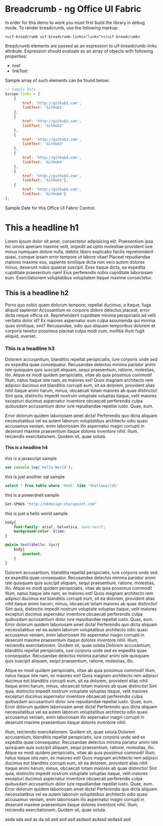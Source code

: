 # Breadcrumb - ng Office UI Fabric

In order for this demo to work you must first build the library in debug mode.
To render breadcrumb, use the following markup:

```markup
<uif-breadcrumb uif-breadcrumb-links="links"></uif-breadcrumb>
```
    
Breadcrumb elements are passed as an expression to uif-breadcrumb-links attribute. Expression should evaluate as an array of objects with following properties:

* href
* linkText

Sample array of such elements can be found below:
```js
// Sample Data
$scope.links = [
    {
        href: 'http://github1.com',
        linkText: 'GitHub1'
    },
    {
        href: 'http://github2.com',
        linkText: 'GitHub2'
    },
    {
        href: 'http://github3.com', 
        linkText: 'GitHub3'
    },
    {
        href: 'http://github4.com', 
        linkText: 'GitHub4'
    },
    {
        href: 'http://github5.com', 
        linkText: 'GitHub5'},
    {
        href: 'http://github6.com', 
        linkText: 'GitHub6'}
];
```
Sample Date for this Office UI Fabric Control.


# This a headline h1
Lorem ipsum dolor sit amet, consectetur adipisicing elit. Praesentium ipsa hic omnis aperiam maxime velit, impedit ad optio molestiae provident iure minus numquam dolore nulla, debitis libero explicabo facilis reprehenderit quasi, cumque ipsam error tempore ut labore vitae! Placeat repudiandae maiores maxime eos, sapiente similique dicta non vero autem dolores minus, deserunt nobis quaerat suscipit. Esse itaque dicta, ea expedita cupiditate praesentium nam! Eius perferendis nobis cupiditate laboriosam eum. Exercitationem voluptatibus voluptatem itaque maxime consectetur.

## This is a headline h2

Porro quo nobis quam dolorum tempore, repellat ducimus, a itaque, fuga aliquid sapiente! Accusantium ex corporis dolore delectus placeat, error dicta neque officia sit. Reprehenderit cupiditate minima perspiciatis ad velit veritatis dolor id? Ex maiores aspernatur eum culpa assumenda qui minima quas similique, sint? Recusandae, odio quo aliquam temporibus dolorem et corporis tenetur possimus placeat culpa modi cum, mollitia illum fugit aliquid, eveniet.

### This is a headline h3

Dolorem accusantium, blanditiis repellat perspiciatis, iure corporis unde sed ex expedita quae consequatur. Recusandae delectus minima pariatur animi iste quisquam quis suscipit aliquam, sequi praesentium, ratione, molestias, illo. Atque ex modi quidem perspiciatis, vitae ab quia possimus commodi! Illum, natus itaque iste nam, ex maiores est! Quos magnam architecto rem adipisci ducimus est blanditiis corrupti eum, sit ea dolorem, provident alias nihil itaque animi harum, minus, obcaecati totam maiores ab quae distinctio! Sint quia, distinctio impedit nostrum voluptate voluptas itaque, velit maiores excepturi ducimus aspernatur inventore obcaecati perferendis culpa quibusdam accusantium dolor iure repudiandae repellat iusto. Quae, eum. 

Error dolorum quidem laboriosam amet dicta! Perferendis quo dicta aliquam necessitatibus vel ea autem laborum voluptatibus architecto odio quasi accusamus veniam, enim laboriosam illo aspernatur magni corrupti in deserunt maxime praesentium itaque dolores inventore nihil. Illum, reiciendis exercitationem. Quidem sit, quae soluta.

#### This is a headline h4

this is a javascript sample

```js
var console.log('Hello World');
```

this is just another sql sample

```sql
select * from table where 'html' like '%helloworld%'
```

this is a powershell sample

```powershell
Get-SPWeb "http://n8design.sharepoint.com"
```

this is just a hello world sample

```scss
body{
    font-family: arial, helvetica, sans-serif;
    background-color: $lime;
}

@mixin test($hello: 0px){
    body{
        @content;
    }
}
```




Dolorem accusantium, blanditiis repellat perspiciatis, iure corporis unde sed ex expedita quae consequatur. Recusandae delectus minima pariatur animi iste quisquam quis suscipit aliquam, sequi praesentium, ratione, molestias, illo. Atque ex modi quidem perspiciatis, vitae ab quia possimus commodi! Illum, natus itaque iste nam, ex maiores est! Quos magnam architecto rem adipisci ducimus est blanditiis corrupti eum, sit ea dolorem, provident alias nihil itaque animi harum, minus, obcaecati totam maiores ab quae distinctio! Sint quia, distinctio impedit nostrum voluptate voluptas itaque, velit maiores excepturi ducimus aspernatur inventore obcaecati perferendis culpa quibusdam accusantium dolor iure repudiandae repellat iusto. Quae, eum. Error dolorum quidem laboriosam amet dicta! Perferendis quo dicta aliquam necessitatibus vel ea autem laborum voluptatibus architecto odio quasi accusamus veniam, enim laboriosam illo aspernatur magni corrupti in deserunt maxime praesentium itaque dolores inventore nihil. Illum, reiciendis exercitationem. Quidem sit, quae soluta.Dolorem accusantium, blanditiis repellat perspiciatis, iure corporis unde sed ex expedita quae consequatur. Recusandae delectus minima pariatur animi iste quisquam quis suscipit aliquam, sequi praesentium, ratione, molestias, illo. 

Atque ex modi quidem perspiciatis, vitae ab quia possimus commodi! Illum, natus itaque iste nam, ex maiores est! Quos magnam architecto rem adipisci ducimus est blanditiis corrupti eum, sit ea dolorem, provident alias nihil itaque animi harum, minus, obcaecati totam maiores ab quae distinctio! Sint quia, distinctio impedit nostrum voluptate voluptas itaque, velit maiores excepturi ducimus aspernatur inventore obcaecati perferendis culpa quibusdam accusantium dolor iure repudiandae repellat iusto. Quae, eum. Error dolorum quidem laboriosam amet dicta! Perferendis quo dicta aliquam necessitatibus vel ea autem laborum voluptatibus architecto odio quasi accusamus veniam, enim laboriosam illo aspernatur magni corrupti in deserunt maxime praesentium itaque dolores inventore nihil. 

Illum, reiciendis exercitationem. Quidem sit, quae soluta.Dolorem accusantium, blanditiis repellat perspiciatis, iure corporis unde sed ex expedita quae consequatur. Recusandae delectus minima pariatur animi iste quisquam quis suscipit aliquam, sequi praesentium, ratione, molestias, illo. Atque ex modi quidem perspiciatis, vitae ab quia possimus commodi! Illum, natus itaque iste nam, ex maiores est! Quos magnam architecto rem adipisci ducimus est blanditiis corrupti eum, sit ea dolorem, provident alias nihil itaque animi harum, minus, obcaecati totam maiores ab quae distinctio! Sint quia, distinctio impedit nostrum voluptate voluptas itaque, velit maiores excepturi ducimus aspernatur inventore obcaecati perferendis culpa quibusdam accusantium dolor iure repudiandae repellat iusto. Quae, eum. Error dolorum quidem laboriosam amet dicta! Perferendis quo dicta aliquam necessitatibus vel ea autem laborum voluptatibus architecto odio quasi accusamus veniam, enim laboriosam illo aspernatur magni corrupti in deserunt maxime praesentium itaque dolores inventore nihil. Illum, reiciendis exercitationem. Quidem sit, quae soluta.



asda
sda  asd as da sd asd asd asd asdasd asdasd asdasd asd

